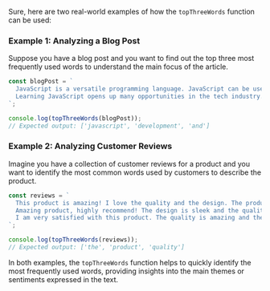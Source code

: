 Sure, here are two real-world examples of how the `topThreeWords` function can be used:

### Example 1: Analyzing a Blog Post
Suppose you have a blog post and you want to find out the top three most frequently used words to understand the main focus of the article.

```javascript
const blogPost = `
  JavaScript is a versatile programming language. JavaScript can be used for web development, server-side scripting, and even game development. 
  Learning JavaScript opens up many opportunities in the tech industry. JavaScript frameworks like React and Node.js are very popular.
`;

console.log(topThreeWords(blogPost)); 
// Expected output: ['javascript', 'development', 'and']
```

### Example 2: Analyzing Customer Reviews
Imagine you have a collection of customer reviews for a product and you want to identify the most common words used by customers to describe the product.

```javascript
const reviews = `
  This product is amazing! I love the quality and the design. The product arrived on time and was well-packaged. 
  Amazing product, highly recommend! The design is sleek and the quality is top-notch. 
  I am very satisfied with this product. The quality is amazing and the design is beautiful.
`;

console.log(topThreeWords(reviews)); 
// Expected output: ['the', 'product', 'quality']
```

In both examples, the `topThreeWords` function helps to quickly identify the most frequently used words, providing insights into the main themes or sentiments expressed in the text.

